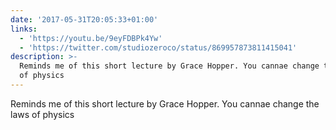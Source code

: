 ```yaml
---
date: '2017-05-31T20:05:33+01:00'
links:
  - 'https://youtu.be/9eyFDBPk4Yw'
  - 'https://twitter.com/studiozeroco/status/869957873811415041'
description: >-
  Reminds me of this short lecture by Grace Hopper. You cannae change the laws
  of physics
---
```

Reminds me of this short lecture by Grace Hopper. You cannae change the laws of physics  
